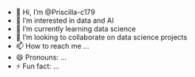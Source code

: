 - 👋 Hi, I’m @Priscilla-c179
- 👀 I’m interested in  data  and AI 
- 🌱 I’m currently learning  data science
- 💞️ I’m looking to collaborate on  data science projects
- 📫 How to reach me ...
- 😄 Pronouns: ...
- ⚡ Fun fact: ...

<!---
Priscilla-c179/Priscilla-c179 is a ✨ special ✨ repository because its `README.md` (this file) appears on your GitHub profile.
You can click the Preview link to take a look at your changes.
--->
